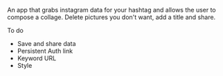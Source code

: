 An app that grabs instagram data for your hashtag and allows the user to compose a collage.  Delete pictures you don't want, add a title and share.

To do

- Save and share data
- Persistent Auth link
- Keyword URL
- Style 